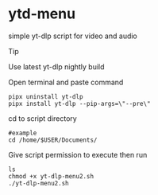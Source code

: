 # ytd-menu
simple yt-dlp script for video and audio

> [!TIP]
> Use latest yt-dlp nightly build

Open terminal and paste command
```
pipx uninstall yt-dlp
pipx install yt-dlp --pip-args=\"--pre\"

```
cd to script directory
```
#example
cd /home/$USER/Documents/
```
Give script permission to execute then run

```
ls
chmod +x yt-dlp-menu2.sh
./yt-dlp-menu2.sh
```
